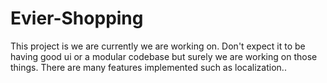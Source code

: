 # Evier-Shopping

This project is we are currently we are working on. Don't expect it to be having good ui or a modular codebase but surely we are working on those things. There are many features implemented such as localization..
